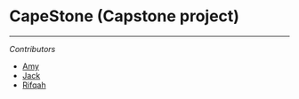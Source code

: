 # CapeStone (Capstone project)

---
_Contributors_
- [Amy](https://github.com/Amy245)
- [Jack](https://github.com/jackdek11)
- [Rifqah](https://github.com/rifqahfrancis)